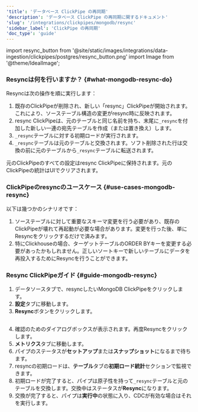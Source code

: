 ```yaml
---
'title': 'データベース ClickPipe の再同期'
'description': 'データベース ClickPipe の再同期に関するドキュメント'
'slug': '/integrations/clickpipes/mongodb/resync'
'sidebar_label': 'ClickPipe の再同期'
'doc_type': 'guide'
---
```


import resync_button from '@site/static/images/integrations/data-ingestion/clickpipes/postgres/resync_button.png'
import Image from '@theme/IdealImage';

### Resyncは何を行いますか？ {#what-mongodb-resync-do}

Resyncは次の操作を順に実行します：

1. 既存のClickPipeが削除され、新しい「resync」ClickPipeが開始されます。これにより、ソーステーブル構造の変更がresync時に反映されます。
2. resync ClickPipeは、元のテーブルと同じ名前を持ち、末尾に`_resync`を付加した新しい一連の宛先テーブルを作成（または置き換え）します。
3. `_resync`テーブルに対する初期ロードが実行されます。
4. `_resync`テーブルは元のテーブルと交換されます。ソフト削除された行は交換の前に元のテーブルから`_resync`テーブルに転送されます。

元のClickPipeのすべての設定はresync ClickPipeに保持されます。元のClickPipeの統計はUIでクリアされます。

### ClickPipeのresyncのユースケース {#use-cases-mongodb-resync}

以下は幾つかのシナリオです：

1. ソーステーブルに対して重要なスキーマ変更を行う必要があり、既存のClickPipeが壊れて再起動が必要な場合があります。変更を行った後、単にResyncをクリックするだけで済みます。
2. 特にClickhouseの場合、ターゲットテーブルのORDER BYキーを変更する必要があったかもしれません。正しいソートキーで新しいテーブルにデータを再投入するためにResyncを行うことができます。

### Resync ClickPipeガイド {#guide-mongodb-resync}

1. データソースタブで、resyncしたいMongoDB ClickPipeをクリックします。
2. **設定**タブに移動します。
3. **Resync**ボタンをクリックします。

<Image img={resync_button} border size="md"/>

4. 確認のためのダイアログボックスが表示されます。再度Resyncをクリックします。
5. **メトリクス**タブに移動します。
6. パイプのステータスが**セットアップ**または**スナップショット**になるまで待ちます。
7. resyncの初期ロードは、**テーブル**タブの**初期ロード統計**セクションで監視できます。
8. 初期ロードが完了すると、パイプは原子性を持って`_resync`テーブルと元のテーブルを交換します。交換中はステータスが**Resync**になります。
9. 交換が完了すると、パイプは**実行中**の状態に入り、CDCが有効な場合はそれを実行します。
